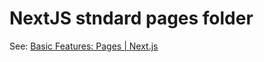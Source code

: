 # NextJS stndard pages folder

See: [Basic Features: Pages | Next.js](https://nextjs.org/docs/basic-features/pages)
